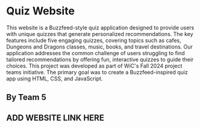 # Quiz Website
This website is a Buzzfeed-style quiz application designed to provide users with unique quizzes that generate personalized recommendations. The key features include five engaging quizzes, covering topics such as cafes, Dungeons and Dragons classes, music, books, and travel destinations. Our application addresses the common challenge of users struggling to find tailored recommendations by offering fun, interactive quizzes to guide their choices. This project was developed as part of WiC's Fall 2024 project teams initiative. The primary goal was to create a Buzzfeed-inspired quiz app using HTML, CSS, and JavaScript.
## By Team 5

## ADD WEBSITE LINK HERE
